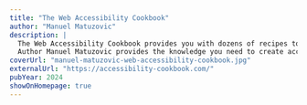 ```yaml
---
title: "The Web Accessibility Cookbook"
author: "Manuel Matuzovic"
description: |
  The Web Accessibility Cookbook provides you with dozens of recipes to help you build common components on the web, such as navigations, forms, filters, tables, and dialogs, in an accessible manner. Each recipe not only explains how to build things but also why.
  Author Manuel Matuzovic provides the knowledge you need to create accessible web pages, patterns, and components and address your users' varying needs, abilities, and preferences.
coverUrl: "manuel-matuzovic-web-accessibility-cookbook.jpg"
externalUrl: "https://accessibility-cookbook.com/"
pubYear: 2024
showOnHomepage: true
---
```

